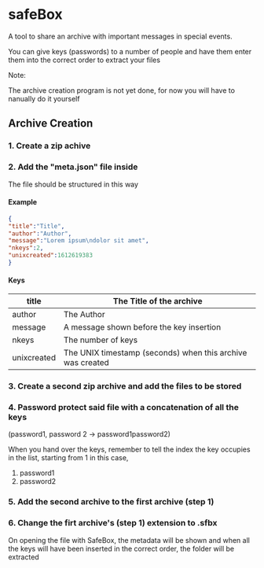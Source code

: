 # safeBox
A tool to share an archive with important messages in special events.

You can give keys (passwords) to a number of people and have them enter them into the correct order to extract your files

Note:

The archive creation program is not yet done, for now you will have to nanually do it yourself
## Archive Creation
### 1. Create a zip achive
### 2.  Add the "meta.json" file inside
The file should be structured in this way
#### Example
```JSON
{
"title":"Title",
"author":"Author",
"message":"Lorem ipsum\ndolor sit amet",
"nkeys":2,
"unixcreated":1612619383
}
```
#### Keys
|title|The Title of the archive|
|-----|-----|
|author|The Author|
|message|A message shown before the key insertion|
|nkeys|The number of keys|
|unixcreated|The UNIX timestamp (seconds) when this archive was created|
### 3. Create a second zip archive and add the files to be stored
### 4. Password protect said file with a concatenation of all the keys
(password1, password 2 -> password1password2)

When you hand over the keys, remember to tell the index the key occupies in the list, starting from 1
in this case, 
1. password1
2. password2
### 5. Add the second archive to the first archive (step 1)
### 6. Change the firt archive's (step 1) extension to .sfbx


On opening the file with SafeBox, the metadata will be shown and when all the keys will have been inserted in the correct order, the folder will be extracted
